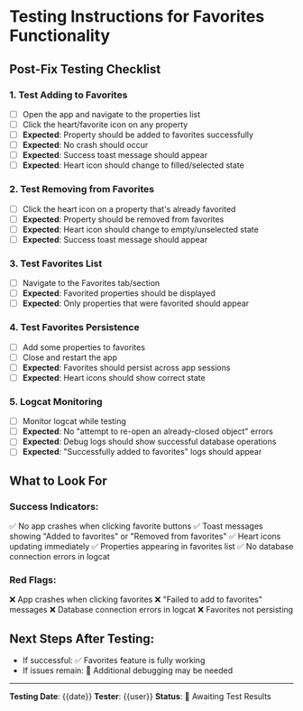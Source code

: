 # Testing Instructions for Favorites Functionality

## Post-Fix Testing Checklist

### 1. Test Adding to Favorites
- [ ] Open the app and navigate to the properties list
- [ ] Click the heart/favorite icon on any property
- [ ] **Expected**: Property should be added to favorites successfully
- [ ] **Expected**: No crash should occur
- [ ] **Expected**: Success toast message should appear
- [ ] **Expected**: Heart icon should change to filled/selected state

### 2. Test Removing from Favorites  
- [ ] Click the heart icon on a property that's already favorited
- [ ] **Expected**: Property should be removed from favorites
- [ ] **Expected**: Heart icon should change to empty/unselected state
- [ ] **Expected**: Success toast message should appear

### 3. Test Favorites List
- [ ] Navigate to the Favorites tab/section
- [ ] **Expected**: Favorited properties should be displayed
- [ ] **Expected**: Only properties that were favorited should appear

### 4. Test Favorites Persistence
- [ ] Add some properties to favorites
- [ ] Close and restart the app
- [ ] **Expected**: Favorites should persist across app sessions
- [ ] **Expected**: Heart icons should show correct state

### 5. Logcat Monitoring
- [ ] Monitor logcat while testing
- [ ] **Expected**: No "attempt to re-open an already-closed object" errors
- [ ] **Expected**: Debug logs should show successful database operations
- [ ] **Expected**: "Successfully added to favorites" logs should appear

## What to Look For

### Success Indicators:
✅ No app crashes when clicking favorite buttons
✅ Toast messages showing "Added to favorites" or "Removed from favorites"
✅ Heart icons updating immediately
✅ Properties appearing in favorites list
✅ No database connection errors in logcat

### Red Flags:
❌ App crashes when clicking favorites
❌ "Failed to add to favorites" messages
❌ Database connection errors in logcat
❌ Favorites not persisting

## Next Steps After Testing:
- If successful: ✅ Favorites feature is fully working
- If issues remain: 🔧 Additional debugging may be needed

---
**Testing Date**: {{date}}
**Tester**: {{user}}
**Status**: 🔄 Awaiting Test Results
